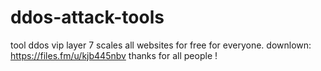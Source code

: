 # ddos-attack-tools
tool ddos vip layer 7 scales all websites for free for everyone.
downlown: https://files.fm/u/kjb445nbv
thanks for all people !

